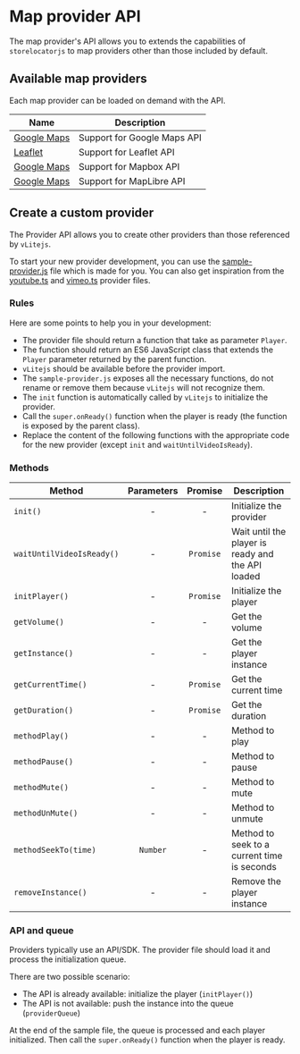 # Map provider API

The map provider's API allows you to extends the capabilities of `storelocatorjs` to map providers other than those included by default.

## Available map providers

Each map provider can be loaded on demand with the API.

| Name                                   | Description                 |
| -------------------------------------- | --------------------------- |
| [Google Maps](./google-maps/README.md) | Support for Google Maps API |
| [Leaflet](./leaflet/README.md)         | Support for Leaflet API     |
| [Google Maps](./mapbox/README.md)      | Support for Mapbox API      |
| [Google Maps](./maplibre/README.md)    | Support for MapLibre API    |

<!-- TODO: add dash in the mapbox name ? -->

## Create a custom provider

The Provider API allows you to create other providers than those referenced by `vLitejs`.

To start your new provider development, you can use the [sample-provider.js](https://github.com/vlitejs/vlite/blob/main/src/providers/sample/sample-provider.js) file which is made for you. You can also get inspiration from the [youtube.ts](https://github.com/vlitejs/vlite/blob/main/src/providers/youtube/youtube.ts) and [vimeo.ts](https://github.com/vlitejs/vlite/blob/main/src/providers/vimeo/vimeo.ts) provider files.

### Rules

Here are some points to help you in your development:

- The provider file should return a function that take as parameter `Player`.
- The function should return an ES6 JavaScript class that extends the `Player` parameter returned by the parent function.
- `vLitejs` should be available before the provider import.
- The `sample-provider.js` exposes all the necessary functions, do not rename or remove them because `vLitejs` will not recognize them.
- The `init` function is automatically called by `vLitejs` to initialize the provider.
- Call the `super.onReady()` function when the player is ready (the function is exposed by the parent class).
- Replace the content of the following functions with the appropriate code for the new provider (except `init` and `waitUntilVideoIsReady`).

### Methods

| Method                    | Parameters |  Promise  | Description                                       |
| ------------------------- | :--------: | :-------: | ------------------------------------------------- |
| `init()`                  |     -      |     -     | Initialize the provider                           |
| `waitUntilVideoIsReady()` |     -      | `Promise` | Wait until the player is ready and the API loaded |
| `initPlayer()`            |     -      | `Promise` | Initialize the player                             |
| `getVolume()`             |     -      |     -     | Get the volume                                    |
| `getInstance()`           |     -      |     -     | Get the player instance                           |
| `getCurrentTime()`        |     -      | `Promise` | Get the current time                              |
| `getDuration()`           |     -      | `Promise` | Get the duration                                  |
| `methodPlay()`            |     -      |     -     | Method to play                                    |
| `methodPause()`           |     -      |     -     | Method to pause                                   |
| `methodMute()`            |     -      |     -     | Method to mute                                    |
| `methodUnMute()`          |     -      |     -     | Method to unmute                                  |
| `methodSeekTo(time)`      |  `Number`  |     -     | Method to seek to a current time is seconds       |
| `removeInstance()`        |     -      |     -     | Remove the player instance                        |

### API and queue

Providers typically use an API/SDK. The provider file should load it and process the initialization queue.

There are two possible scenario:

- The API is already available: initialize the player (`initPlayer()`)
- The API is not available: push the instance into the queue (`providerQueue`)

At the end of the sample file, the queue is processed and each player initialized. Then call the `super.onReady()` function when the player is ready.
